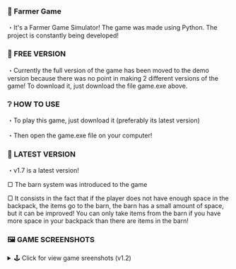 ### 🌾 Farmer Game
・It's a Farmer Game Simulator! 
The game was made using Python. The project is constantly being developed! 

### 💚 FREE VERSION
・Currently the full version of the game has been moved to the demo version because there was no point in making 2 different versions of the game!
To download it, just download the file game.exe above. 

### ❔ HOW TO USE
・To play this game, just download it (preferably its latest version)

・Then open the game.exe file on your computer!

### 📣 LATEST VERSION
・v1.7 is a latest version! 

▢ The barn system was introduced to the game

▢ It consists in the fact that if the player does not have enough space in the backpack, the items go to the barn, the barn has a small amount of space, but it can be improved! You can only take items from the barn if you have more space in your backpack than there are items in the barn! 

### 🖼️ GAME SCREENSHOTS
<details>
<summary> 🕹️ Click for view game sreenshots (v1.2) </summary>
  
### 📃 MENU
![image](https://user-images.githubusercontent.com/75419729/155348172-77a9b12e-2139-47f7-b615-f784e3924f0e.png)
  
### 🥕 OPTION 1 - FARMING CARROTS
![image](https://user-images.githubusercontent.com/75419729/155344251-c9f48300-d3bd-48f0-b732-ace608dd50ca.png)
  
### 👛 OPTION 2 - SELLING CARROTS
![image](https://user-images.githubusercontent.com/75419729/155346632-f0b7bfd4-f4ea-4a35-a2be-d77440c4c680.png)
  
### 🛒 OPTION 3 - BUYING UPGRADE
![image](https://user-images.githubusercontent.com/75419729/155347167-3091f324-4927-469c-80b0-74319a4fd067.png)
  
### ⚙ OPTION 4 - GAME SETTINGS
![image](https://user-images.githubusercontent.com/75419729/155347257-4131988b-67c6-496c-ac14-77c0394748c5.png)
  
### 🚪 OPTION 5 - QUIT THE GAME
![image](https://user-images.githubusercontent.com/75419729/155347375-5317a35a-13e5-428f-a0e5-7fded7de8146.png)
  
### 🎫 OPTION 6 - ENTER CODE
![image](https://user-images.githubusercontent.com/75419729/155347735-cf809b6f-1cc5-43e0-bce4-b617bc20a7b3.png)
  
</details>
